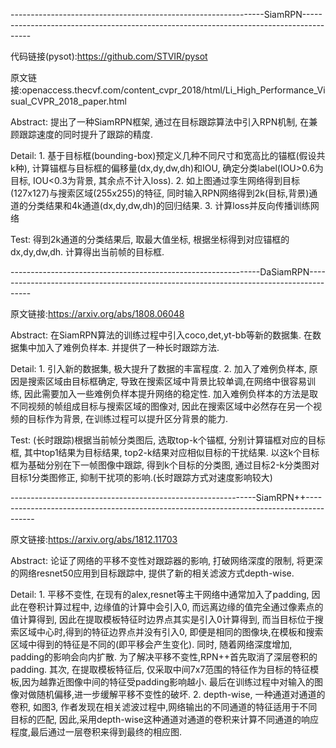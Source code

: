 

---------------------------------------------------------------SiamRPN----------------------------------------------------------------------------------------

代码链接(pysot):https://github.com/STVIR/pysot

原文链接:openaccess.thecvf.com/content_cvpr_2018/html/Li_High_Performance_Visual_CVPR_2018_paper.html

Abstract: 提出了一种SiamRPN框架, 通过在目标跟踪算法中引入RPN机制, 在兼顾跟踪速度的同时提升了跟踪的精度.

Detail: 1. 基于目标框(bounding-box)预定义几种不同尺寸和宽高比的锚框(假设共k种), 计算锚框与目标框的偏移量(dx,dy,dw,dh)和IOU, 确定分类label(IOU>0.6为目标, IOU<0.3为背景, 其余点不计入loss).   2. 如上图通过孪生网络得到目标(127x127)与搜索区域(255x255)的特征, 同时输入RPN网络得到2k(目标,背景)通道的分类结果和4k通道(dx,dy,dw,dh)的回归结果.   3. 计算loss并反向传播训练网络

Test: 得到2k通道的分类结果后, 取最大值坐标, 根据坐标得到对应锚框的dx,dy,dw,dh. 计算得出当前帧的目标框.



--------------------------------------------------------------DaSiamRPN---------------------------------------------------------------------------------------

原文链接:https://arxiv.org/abs/1808.06048

Abstract: 在SiamRPN算法的训练过程中引入coco,det,yt-bb等新的数据集. 在数据集中加入了难例负样本. 并提供了一种长时跟踪方法.

Detail: 1. 引入新的数据集, 极大提升了数据的丰富程度.   2. 加入了难例负样本, 原因是搜索区域由目标框确定, 导致在搜索区域中背景比较单调,在网络中很容易训练, 因此需要加入一些难例负样本提升网络的稳定性. 加入难例负样本的方法是取不同视频的帧组成目标与搜索区域的图像对, 因此在搜索区域中必然存在另一个视频的目标作为背景, 在训练过程可以提升区分背景的能力.


Test: (长时跟踪)根据当前帧分类图后, 选取top-k个锚框, 分别计算锚框对应的目标框, 其中top1结果为目标结果, top2-k结果对应相似目标的干扰结果. 以这k个目标框为基础分别在下一帧图像中跟踪, 得到k个目标的分类图, 通过目标2-k分类图对目标1分类图修正, 抑制干扰项的影响.(长时跟踪方式对速度影响较大)



-------------------------------------------------------------SiamRPN++----------------------------------------------------------------------------------------

原文链接:https://arxiv.org/abs/1812.11703

Abstract: 论证了网络的平移不变性对跟踪器的影响, 打破网络深度的限制, 将更深的网络resnet50应用到目标跟踪中, 提供了新的相关滤波方式depth-wise.

Detail: 1. 平移不变性, 在现有的alex,resnet等主干网络中通常加入了padding, 因此在卷积计算过程中, 边缘值的计算中会引入0, 而远离边缘的值完全通过像素点的值计算得到, 因此在提取模板特征时边界点其实是引入0计算得到, 而当目标位于搜索区域中心时,得到的特征边界点并没有引入0, 即便是相同的图像块,在模板和搜索区域中得到的特征是不同的(即平移会产生变化). 同时, 随着网络深度增加, padding的影响会向内扩散. 为了解决平移不变性,RPN++首先取消了深层卷积的padding. 其次, 在提取模板特征后, 仅采取中间7x7范围的特征作为目标的特征模板,因为越靠近图像中间的特征受padding影响越小. 最后在训练过程中对输入的图像对做随机偏移,进一步缓解平移不变性的破坏.   2. depth-wise, 一种通道对通道的卷积, 如图3, 作者发现在相关滤波过程中,网络输出的不同通道的特征适用于不同目标的匹配, 因此,采用depth-wise这种通道对通道的卷积来计算不同通道的响应程度,最后通过一层卷积来得到最终的相应图.
